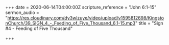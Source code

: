 +++
date = 2020-06-14T04:00:00Z
scripture_reference = "John 6:1-15"
sermon_audio = "https://res.cloudinary.com/dy3wlzuye/video/upload/v1595812698/KingstonChurch/39_SIGN_4_-_Feeding_of_Five_Thousand_6.1-15.mp3"
title = "Sign #4 - Feeding of Five Thousand"

+++
